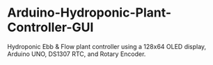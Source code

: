 # Arduino-Hydroponic-Plant-Controller-GUI
Hydroponic Ebb &amp; Flow plant controller using a 128x64 OLED display, Arduino UNO, DS1307 RTC, and Rotary Encoder.
